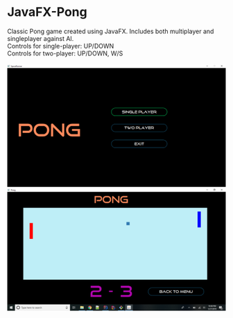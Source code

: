 # JavaFX-Pong
Classic Pong game created using JavaFX.  Includes both multiplayer and singleplayer against AI.<br>
Controls for single-player: UP/DOWN<br>
Controls for two-player: UP/DOWN, W/S
<br><br>
![alt text](https://github.com/JustinTracy/JavaFX-Pong/blob/master/images/Screenshot%20(135).png?raw=true)
<br>
![alt text](https://github.com/JustinTracy/JavaFX-Pong/blob/master/images/Screenshot%20(136).png)
